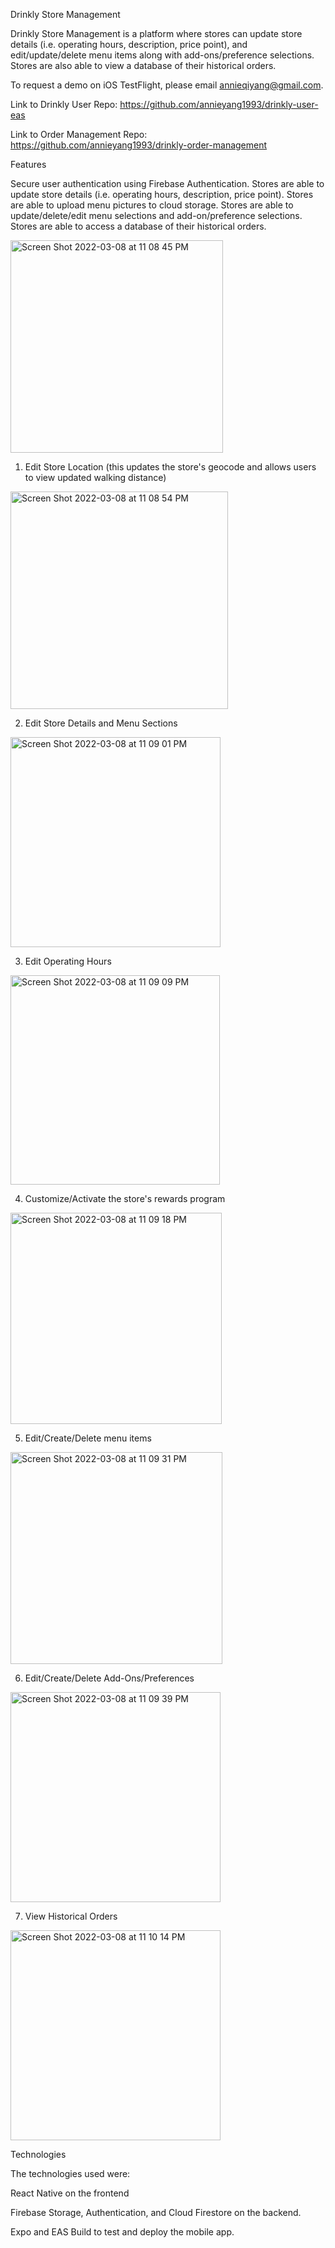 Drinkly Store Management

Drinkly Store Management is a platform where stores can update store details (i.e. operating hours, description, price point), and edit/update/delete menu items along with add-ons/preference selections. Stores are also able to view a database of their historical orders.


To request a demo on iOS TestFlight, please email annieqiyang@gmail.com.

Link to Drinkly User Repo: https://github.com/annieyang1993/drinkly-user-eas

Link to Order Management Repo: https://github.com/annieyang1993/drinkly-order-management

Features

Secure user authentication using Firebase Authentication.
Stores are able to update store details (i.e. operating hours, description, price point).
Stores are able to upload menu pictures to cloud storage.
Stores are able to update/delete/edit menu selections and add-on/preference selections.
Stores are able to access a database of their historical orders. 

<img width="340" alt="Screen Shot 2022-03-08 at 11 08 45 PM" src="https://user-images.githubusercontent.com/82074442/157371224-d783141d-2289-4897-82a9-413f2e5b94c0.png">

1. Edit Store Location (this updates the store's geocode and allows users to view updated walking distance)
<img width="348" alt="Screen Shot 2022-03-08 at 11 08 54 PM" src="https://user-images.githubusercontent.com/82074442/157371237-e340a654-4019-4d9e-8bc7-65e30c20baad.png">

2. Edit Store Details and Menu Sections
<img width="336" alt="Screen Shot 2022-03-08 at 11 09 01 PM" src="https://user-images.githubusercontent.com/82074442/157371239-61126043-3650-4fe4-a886-262372da8459.png">

3. Edit Operating Hours
<img width="335" alt="Screen Shot 2022-03-08 at 11 09 09 PM" src="https://user-images.githubusercontent.com/82074442/157371370-d0adc624-56ce-4627-8c8d-89b0b00315bf.png">

4. Customize/Activate the store's rewards program 
 <img width="338" alt="Screen Shot 2022-03-08 at 11 09 18 PM" src="https://user-images.githubusercontent.com/82074442/157371381-9476f0c0-3deb-40db-8a3f-fc72c27637fb.png">

5. Edit/Create/Delete menu items
 <img width="339" alt="Screen Shot 2022-03-08 at 11 09 31 PM" src="https://user-images.githubusercontent.com/82074442/157371422-5f8e09b5-c57e-45b0-aa40-cb5ac05a77e5.png">

6. Edit/Create/Delete Add-Ons/Preferences
<img width="336" alt="Screen Shot 2022-03-08 at 11 09 39 PM" src="https://user-images.githubusercontent.com/82074442/157371480-b33ee95c-5dd3-4d8e-8e25-1401306af62a.png">

7. View Historical Orders
<img width="336" alt="Screen Shot 2022-03-08 at 11 10 14 PM" src="https://user-images.githubusercontent.com/82074442/157371512-2d0112c4-1ba5-4786-be99-0be3eb28fba0.png">

Technologies

The technologies used were:

React Native on the frontend 

Firebase Storage, Authentication, and Cloud Firestore on the backend. 

Expo and EAS Build to test and deploy the mobile app. 

